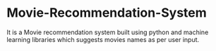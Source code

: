 # Movie-Recommendation-System
It is a Movie recommendation system built using python and machine learning libraries which suggests movies names as per user input.
